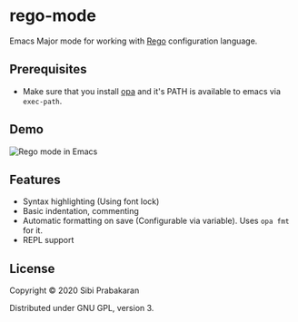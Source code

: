 # rego-mode

Emacs Major mode for working
with [Rego](https://www.openpolicyagent.org/docs/latest/policy-language/) configuration
language.

## Prerequisites

* Make sure that you
  install [opa](https://github.com/open-policy-agent/opa)
  and it's PATH is available to emacs via `exec-path`.

## Demo

![Rego mode in Emacs](https://user-images.githubusercontent.com/737477/77818161-47609880-70f6-11ea-9137-7a227f9f25f1.gif "Rego mode in Emacs")

## Features

* Syntax highlighting (Using font lock)
* Basic indentation, commenting
* Automatic formatting on save (Configurable via variable). Uses `opa fmt` for it.
* REPL support

## License

Copyright © 2020 Sibi Prabakaran

Distributed under GNU GPL, version 3.

